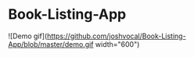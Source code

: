 # Book-Listing-App

![Demo gif](https://github.com/joshvocal/Book-Listing-App/blob/master/demo.gif width="600")
